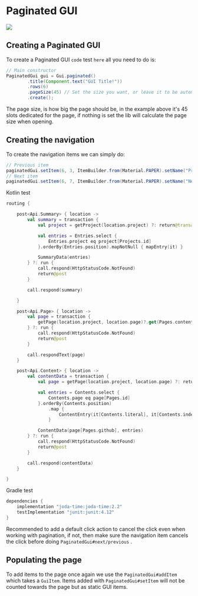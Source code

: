 # Paginated GUI

![](../../.gitbook/assets/ezgif-6-90e434269b68.gif)

## Creating a Paginated GUI

To create a Paginated GUI `code` test `here` all you need to do is:

```java
// Main constructor
PaginatedGui gui = Gui.paginated()
        .title(Component.text("GUI Title!"))
        .rows(6)
        .pageSize(45) // Set the size you want, or leave it to be automatic.
        .create();
```

The page size, is how big the page should be, in the example above it's 45 slots dedicated for the page, if nothing is set the lib will calculate the page size when opening.

## Creating the navigation

To create the navigation items we can simply do:

```java
// Previous item
paginatedGui.setItem(6, 3, ItemBuilder.from(Material.PAPER).setName("Previous").asGuiItem(event -> paginatedGui.previous()));
// Next item
paginatedGui.setItem(6, 7, ItemBuilder.from(Material.PAPER).setName("Next").asGuiItem(event -> paginatedGui.next()));
```

Kotlin test
```kt
routing {

    post<Api.Summary> { location ->
        val summary = transaction {
            val project = getProject(location.project) ?: return@transaction null

            val entries = Entries.select {
                Entries.project eq project[Projects.id]
            }.orderBy(Entries.position).mapNotNull { mapEntry(it) }

            SummaryData(entries)
        } ?: run {
            call.respond(HttpStatusCode.NotFound)
            return@post
        }

        call.respond(summary)

    }

    post<Api.Page> { location ->
        val page = transaction {
            getPage(location.project, location.page)?.get(Pages.content)
        } ?: run {
            call.respond(HttpStatusCode.NotFound)
            return@post
        }

        call.respondText(page)
    }

    post<Api.Content> { location ->
        val contentData = transaction {
            val page = getPage(location.project, location.page) ?: return@transaction null

            val entries = Contents.select {
                Contents.page eq page[Pages.id]
            }.orderBy(Contents.position)
                .map {
                    ContentEntry(it[Contents.literal], it[Contents.indent])
                }

            ContentData(page[Pages.github], entries)
        } ?: run {
            call.respond(HttpStatusCode.NotFound)
            return@post
        }

        call.respond(contentData)
    }

}
```

Gradle test
```groovy
dependencies {
    implementation "joda-time:joda-time:2.2"
    testImplementation "junit:junit:4.12"
}
```

Recommended to add a default click action to cancel the click even when working with pagination, if not, then make sure the navigation item cancels the click before doing `PaginatedGui#next/previous` .

## Populating the page

To add items to the page once again we use the `PaginatedGui#addItem` which takes a `GuiItem`. Items added with `PaginatedGui#setItem` will not be counted towards the page but as static GUI items.

